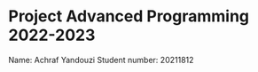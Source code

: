 Project Advanced Programming 2022-2023
=======================================

Name: Achraf Yandouzi
Student number: 20211812
